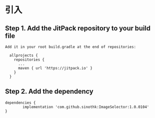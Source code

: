 
# 引入
  ## Step 1. Add the JitPack repository to your build file
    Add it in your root build.gradle at the end of repositories:

      allprojects {
        repositories {
          ...
          maven { url 'https://jitpack.io' }
        }
      }
      
  ## Step 2. Add the dependency

    dependencies {
            implementation 'com.github.sinothk:ImageSelector:1.0.0104'
    }

